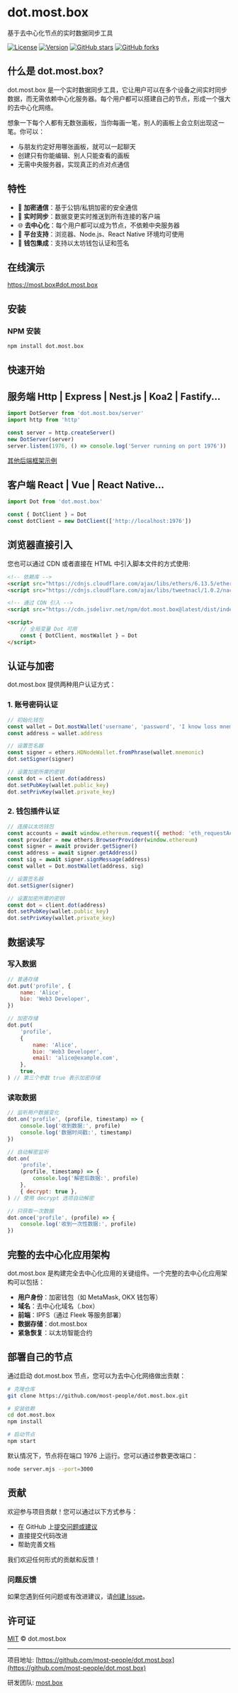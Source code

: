 # dot.most.box

基于去中心化节点的实时数据同步工具

[![License](https://img.shields.io/badge/license-MIT-blue.svg)](LICENSE)
[![Version](https://img.shields.io/badge/version-0.2.2-green.svg)](https://github.com/most-people/dot.most.box/releases)
[![GitHub stars](https://img.shields.io/github/stars/most-people/dot.most.box.svg?style=social&label=Stars)](https://github.com/most-people/dot.most.box)
[![GitHub forks](https://img.shields.io/github/forks/most-people/dot.most.box.svg?style=social&label=Fork)](https://github.com/most-people/dot.most.box)

## 什么是 dot.most.box?

dot.most.box 是一个实时数据同步工具，它让用户可以在多个设备之间实时同步数据，而无需依赖中心化服务器。每个用户都可以搭建自己的节点，形成一个强大的去中心化网络。

想象一下每个人都有无数张画板，当你每画一笔，别人的画板上会立刻出现这一笔。你可以：

-   与朋友约定好用哪张画板，就可以一起聊天
-   创建只有你能编辑、别人只能查看的画板
-   无需中央服务器，实现真正的点对点通信

## 特性

-   🔐 **加密通信**：基于公钥/私钥加密的安全通信
-   🔄 **实时同步**：数据变更实时推送到所有连接的客户端
-   🌐 **去中心化**：每个用户都可以成为节点，不依赖中央服务器
-   📱 **平台支持**：浏览器、Node.js、React Native 环境均可使用
-   💼 **钱包集成**：支持以太坊钱包认证和签名

## 在线演示

https://most.box#dot.most.box

## 安装

### NPM 安装

```bash
npm install dot.most.box
```

## 快速开始

## 服务端 Http | Express | Nest.js | Koa2 | Fastify...

```js
import DotServer from 'dot.most.box/server'
import http from 'http'

const server = http.createServer()
new DotServer(server)
server.listen(1976, () => console.log('Server running on port 1976'))
```

[其他后端框架示例](SERVER.md)

## 客户端 React | Vue | React Native...

```js
import Dot from 'dot.most.box'

const { DotClient } = Dot
const dotClient = new DotClient(['http://localhost:1976'])
```

## 浏览器直接引入

您也可以通过 CDN 或者直接在 HTML 中引入脚本文件的方式使用:

```html
<!-- 依赖库 -->
<script src="https://cdnjs.cloudflare.com/ajax/libs/ethers/6.13.5/ethers.umd.min.js"></script>
<script src="https://cdnjs.cloudflare.com/ajax/libs/tweetnacl/1.0.2/nacl-fast.min.js"></script>

<!-- 通过 CDN 引入 -->
<script src="https://cdn.jsdelivr.net/npm/dot.most.box@latest/dist/index.js"></script>

<script>
    // 全局变量 Dot 可用
    const { DotClient, mostWallet } = Dot
</script>
```

## 认证与加密

dot.most.box 提供两种用户认证方式：

### 1. 账号密码认证

```js
// 初始化钱包
const wallet = Dot.mostWallet('username', 'password', 'I know loss mnemonic will lose my wallet.')
const address = wallet.address

// 设置签名器
const signer = ethers.HDNodeWallet.fromPhrase(wallet.mnemonic)
dot.setSigner(signer)

// 设置加密所需的密钥
const dot = client.dot(address)
dot.setPubKey(wallet.public_key)
dot.setPrivKey(wallet.private_key)
```

### 2. 钱包插件认证

```js
// 连接以太坊钱包
const accounts = await window.ethereum.request({ method: 'eth_requestAccounts' })
const provider = new ethers.BrowserProvider(window.ethereum)
const signer = await provider.getSigner()
const address = await signer.getAddress()
const sig = await signer.signMessage(address)
const wallet = Dot.mostWallet(address, sig)

// 设置签名器
dot.setSigner(signer)

// 设置加密所需的密钥
const dot = client.dot(address)
dot.setPubKey(wallet.public_key)
dot.setPrivKey(wallet.private_key)
```

## 数据读写

### 写入数据

```js
// 普通存储
dot.put('profile', {
    name: 'Alice',
    bio: 'Web3 Developer',
})

// 加密存储
dot.put(
    'profile',
    {
        name: 'Alice',
        bio: 'Web3 Developer',
        email: 'alice@example.com',
    },
    true,
) // 第三个参数 true 表示加密存储
```

### 读取数据

```js
// 监听用户数据变化
dot.on('profile', (profile, timestamp) => {
    console.log('收到数据:', profile)
    console.log('数据时间戳:', timestamp)
})

// 自动解密监听
dot.on(
    'profile',
    (profile, timestamp) => {
        console.log('解密后数据:', profile)
    },
    { decrypt: true },
) // 使用 decrypt 选项自动解密

// 只获取一次数据
dot.once('profile', (profile) => {
    console.log('收到一次性数据:', profile)
})
```

## 完整的去中心化应用架构

dot.most.box 是构建完全去中心化应用的关键组件。一个完整的去中心化应用架构可以包括：

-   **用户身份**：加密钱包（如 MetaMask, OKX 钱包等）
-   **域名**：去中心化域名（.box）
-   **前端**：IPFS（通过 Fleek 等服务部署）
-   **数据存储**：dot.most.box
-   **紧急恢复**：以太坊智能合约

## 部署自己的节点

通过启动 dot.most.box 节点，您可以为去中心化网络做出贡献：

```bash
# 克隆仓库
git clone https://github.com/most-people/dot.most.box.git

# 安装依赖
cd dot.most.box
npm install

# 启动节点
npm start
```

默认情况下，节点将在端口 1976 上运行。您可以通过参数更改端口：

```bash
node server.mjs --port=3000
```

## 贡献

欢迎参与项目贡献！您可以通过以下方式参与：

-   在 GitHub 上[提交问题或建议](https://github.com/most-people/dot.most.box/issues/new)
-   直接提交代码改进
-   帮助完善文档

我们欢迎任何形式的贡献和反馈！

### 问题反馈

如果您遇到任何问题或有改进建议，请[创建 Issue](https://github.com/most-people/dot.most.box/issues/new)。

## 许可证

[MIT](LICENSE) © dot.most.box

---

项目地址: [https://github.com/most-people/dot.most.box](https://github.com/most-people/dot.most.box)

研发团队: [most.box](https://most.box)
